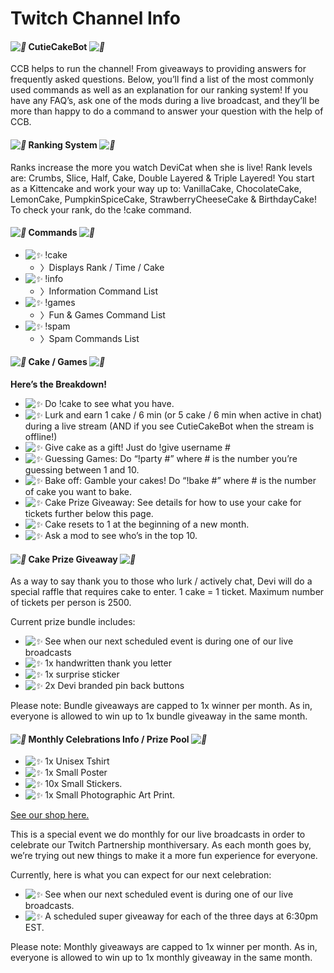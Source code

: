 # Twitch Channel Info

#### *![💜](https://s.w.org/images/core/emoji/2.2.1/svg/1f49c.svg)* CutieCakeBot *![💜](https://s.w.org/images/core/emoji/2.2.1/svg/1f49c.svg)*

CCB helps to run the channel! From giveaways to providing answers for
frequently asked questions. Below, you’ll find a list of the most commonly
used commands as well as an explanation for our ranking system! If you have
any FAQ’s, ask one of the mods during a live broadcast, and they’ll be more
than happy to do a command to answer your question with the help of CCB.

#### *![💜](https://s.w.org/images/core/emoji/2.2.1/svg/1f49c.svg)* Ranking System *![💜](https://s.w.org/images/core/emoji/2.2.1/svg/1f49c.svg)*

Ranks increase the more you watch DeviCat when she is live! Rank levels are:
Crumbs, Slice, Half, Cake, Double Layered & Triple Layered! You start as a
Kittencake and work your way up to: VanillaCake, ChocolateCake, LemonCake,
PumpkinSpiceCake, StrawberryCheeseCake & BirthdayCake! To check your rank,
do the !cake command.

#### *![💜](https://s.w.org/images/core/emoji/2.2.1/svg/1f49c.svg)* Commands *![💜](https://s.w.org/images/core/emoji/2.2.1/svg/1f49c.svg)*
* *![✨](https://s.w.org/images/core/emoji/2.2.1/svg/2728.svg)* !cake
  - 〉Displays Rank / Time / Cake
* *![✨](https://s.w.org/images/core/emoji/2.2.1/svg/2728.svg)* !info
  - 〉Information Command List
* *![✨](https://s.w.org/images/core/emoji/2.2.1/svg/2728.svg)* !games
  - 〉Fun & Games Command List
* *![✨](https://s.w.org/images/core/emoji/2.2.1/svg/2728.svg)* !spam
  - 〉Spam Commands List

#### *![💜](https://s.w.org/images/core/emoji/2.2.1/svg/1f49c.svg)* Cake / Games *![💜](https://s.w.org/images/core/emoji/2.2.1/svg/1f49c.svg)*
**Here’s the Breakdown!**

* *![✨](https://s.w.org/images/core/emoji/2.2.1/svg/2728.svg)*
  Do !cake to see what you have.
* *![✨](https://s.w.org/images/core/emoji/2.2.1/svg/2728.svg)*
  Lurk and earn 1 cake / 6 min (or 5 cake / 6 min when active in chat) during
  a live stream (AND if you see CutieCakeBot when the stream is offline!)
* *![✨](https://s.w.org/images/core/emoji/2.2.1/svg/2728.svg)*
  Give cake as a gift! Just do !give username #
* *![✨](https://s.w.org/images/core/emoji/2.2.1/svg/2728.svg)*
  Guessing Games: Do “!party #” where # is the number you’re guessing
  between 1 and 10.
* *![✨](https://s.w.org/images/core/emoji/2.2.1/svg/2728.svg)*
  Bake off: Gamble your cakes! Do “!bake #” where # is the number of cake
  you want to bake.
* *![✨](https://s.w.org/images/core/emoji/2.2.1/svg/2728.svg)*
  Cake Prize Giveaway: See details for how to use your cake for tickets
  further below this page.
* *![✨](https://s.w.org/images/core/emoji/2.2.1/svg/2728.svg)*
  Cake resets to 1 at the beginning of a new month.
* *![✨](https://s.w.org/images/core/emoji/2.2.1/svg/2728.svg)*
  Ask a mod to see who’s in the top 10.

#### *![💜](https://s.w.org/images/core/emoji/2.2.1/svg/1f49c.svg)* Cake Prize Giveaway *![💜](https://s.w.org/images/core/emoji/2.2.1/svg/1f49c.svg)*
As a way to say thank you to those who lurk / actively chat, Devi will do a
special raffle that requires cake to enter. 1 cake = 1 ticket. Maximum number
of tickets per person is 2500.

Current prize bundle includes:

* *![✨](https://s.w.org/images/core/emoji/2.2.1/svg/2728.svg)* See when our next scheduled event is during one of our live broadcasts
* *![✨](https://s.w.org/images/core/emoji/2.2.1/svg/2728.svg)* 1x handwritten thank you letter
* *![✨](https://s.w.org/images/core/emoji/2.2.1/svg/2728.svg)* 1x surprise sticker
* *![✨](https://s.w.org/images/core/emoji/2.2.1/svg/2728.svg)* 2x Devi branded pin back buttons

Please note: Bundle giveaways are capped to 1x winner per month. As in, everyone
is allowed to win up to 1x bundle giveaway in the same month.


#### *![💜](https://s.w.org/images/core/emoji/2.2.1/svg/1f49c.svg)* Monthly Celebrations Info / Prize Pool *![💜](https://s.w.org/images/core/emoji/2.2.1/svg/1f49c.svg)*

* *![✨](https://s.w.org/images/core/emoji/2.2.1/svg/2728.svg)* 1x Unisex Tshirt
* *![✨](https://s.w.org/images/core/emoji/2.2.1/svg/2728.svg)* 1x Small Poster
* *![✨](https://s.w.org/images/core/emoji/2.2.1/svg/2728.svg)* 10x Small Stickers.
* *![✨](https://s.w.org/images/core/emoji/2.2.1/svg/2728.svg)* 1x Small Photographic Art Print.

[See our shop here.](https://www.redbubble.com/people/devicatoutlet/shop/)

This is a special event we do monthly for our live broadcasts in order to
celebrate our Twitch Partnership monthiversary. As each month goes by, we’re
trying out new things to make it a more fun experience for everyone.

Currently, here is what you can expect for our next celebration:

* *![✨](https://s.w.org/images/core/emoji/2.2.1/svg/2728.svg)* See when our next scheduled event is during one of our live broadcasts.
* *![✨](https://s.w.org/images/core/emoji/2.2.1/svg/2728.svg)* A scheduled super giveaway for each of the three days at 6:30pm EST.


Please note: Monthly giveaways are capped to 1x winner per month. As in, everyone
is allowed to win up to 1x monthly giveaway in the same month.
